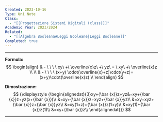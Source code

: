 ```yaml
---
Created: 2023-10-16
Type: Uni Note
Class:
  - "[[Progettazione Sistemi Digitali (class)]]"
Academic Year: 2023/2024
Related:
  - "[[Algebra Booleana#Leggi Booleane|Leggi Booleane]]"
Completed: true
---
```

---
**Formula:**
$$
\begin{align}
& - \ \ \ \ xy\ +\  \overline{x}z\ +\ yz\ = \ xy\ +\ \overline{x}z \\ \\
& - \ \ \ \ (x+y) \cdot(\overline{x}+z)\cdot(y+z)= (x+y)\cdot(\overline{x}z) \\
\end{align}
$$

**Dimostrazione:**
$$ 
{\displaystyle {\begin{alignedat}{3}xy+{\bar {x}}z+yz&=xy+{\bar {x}}z+yz(x+{\bar {x}})\\
&=xy+{\bar {x}}z+xyz+{\bar {x}}yz\\
&=xy+xyz+{\bar {x}}z+{\bar {x}}yz\\
&=xy(1+z)+{\bar {x}}z(1+y)\\
&=xy(1)+{\bar {x}}z(1)\\
&=xy+{\bar {x}}z\\
\end{alignedat}}}
$$

---
